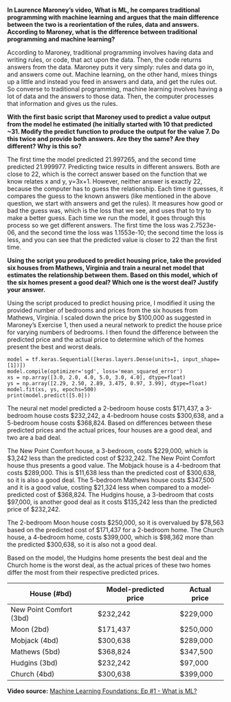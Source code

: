 **In Laurence Maroney’s video, What is ML, he compares traditional programming with machine learning and argues that the main difference between the two is a reorientation of the rules, data and answers. According to Maroney, what is the difference between traditional programming and machine learning?**

According to Maroney, traditional programming involves having data and writing rules, or code, that act upon the data. Then, the code returns answers from the data. Maroney puts it very simply: rules and data go in, and answers come out. Machine learning, on the other hand, mixes things up a little and instead you feed in answers and data, and get the rules out. So converse to traditional programming, machine learning involves having a lot of data and the answers to those data. Then, the computer processes that information and gives us the rules.

**With the first basic script that Maroney used to predict a value output from the model he estimated (he initially started with 10 that predicted ~31. Modify the predict function to produce the output for the value 7. Do this twice and provide both answers. Are they the same? Are they different? Why is this so?**

The first time the model predicted 21.997265, and the second time predicted 21.999977. Predicting twice results in different answers. Both are close to 22, which is the correct answer based on the function that we know relates x and y, y=3x+1. However, neither answer is exactly 22, because the computer has to guess the relationship. Each time it guesses, it compares the guess to the known answers (like mentioned in the above question, we start with answers and get the rules).  It measures how good or bad the guess was, which is the loss that we see, and uses that to try to make a better guess. Each time we run the model, it goes through this process so we get different answers. The first time the loss was 2.7523e-06, and the second time the loss was 1.1553e-10; the second time the loss is less, and you can see that the predicted value is closer to 22 than the first time. 

**Using the script you produced to predict housing price, take the provided six houses from Mathews, Virginia and train a neural net model that estimates the relationship between them. Based on this model, which of the six homes present a good deal? Which one is the worst deal? Justify your answer.**

Using the script produced to predict housing price, I modified it using the provided number of bedrooms and prices from the six houses from Mathews, Virginia. I scaled down the price by $100,000 as suggested in Maroney’s Exercise 1, then used a neural network to predict the house price for varying numbers of bedrooms. I then found the difference between the predicted price and the actual price to determine which of the homes present the best and worst deals. 

```
model = tf.keras.Sequential([keras.layers.Dense(units=1, input_shape=[1])])
model.compile(optimizer='sgd', loss='mean_squared_error')
xs = np.array([3.0, 2.0, 4.0, 5.0, 3.0, 4.0], dtype=float)
ys = np.array([2.29, 2.50, 2.89, 3.475, 0.97, 3.99], dtype=float)
model.fit(xs, ys, epochs=500)
print(model.predict([5.0]))
```

The neural net model predicted a 2-bedroom house costs $171,437, a 3-bedroom house costs $232,242, a 4-bedroom house costs $300,638, and a 5-bedroom house costs $368,824. Based on differences between these predicted prices and the actual prices, four houses are a good deal, and two are a bad deal. 

The New Point Comfort house, a 3-bedroom, costs $229,000, which is $3,242 less than the predicted cost of $232,242. The New Point Comfort house thus presents a good value. The Mobjack house is a 4-bedroom that costs $289,000. This is $11,638 less than the predicted cost of $300,638, so it is also a good deal. The 5-bedroom Mathews house costs $347,500 and it is a good value, costing $21,324 less when compared to a model-predicted cost of $368,824. The Hudgins house, a 3-bedroom that costs $97,000, is another good deal as it costs $135,242 less than the predicted price of $232,242. 

The 2-bedroom Moon house costs $250,000, so it is overvalued by $78,563 based on the predicted cost of $171,437 for a 2-bedroom home. The Church house, a 4-bedroom home, costs $399,000, which is $98,362 more than the predicted $300,638, so it is also not a good deal. 

Based on the model, the Hudgins home presents the best deal and the Church home is the worst deal, as the actual prices of these two homes differ the most from their respective predicted prices.

| House (#bd)      | Model-predicted price | Actual price      |
| ----------- | ----------- | ----------- |
| New Point Comfort (3bd)      | $232,242       | $229,000       |
| Moon (2bd)     | $171,437      | $250,000      |
| Mobjack (4bd)      | $300,638       | $289,000       |
| Mathews (5bd)      | $368,824       | $347,500       |
| Hudgins (3bd)      | $232,242       | $97,000       |
| Church (4bd)      | $300,638       | $399,000       |



**Video source:** [Machine Learning Foundations: Ep #1 - What is ML?](https://www.youtube.com/watch?v=_Z9TRANg4c0)
